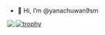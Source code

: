 - 👋 Hi, I’m @yanachuwan9sm


<a href="https://github.com/anuraghazra/github-readme-stats">
  <img align="left" src="https://github-readme-stats.vercel.app/api/top-langs/?username=yanachuwan9sm" />
</a>

[![trophy](https://github-profile-trophy.vercel.app/?username=yanachuwan9sm)](https://github.com/ryo-ma/github-profile-trophy)

<!---
yanachuwan9sm/yanachuwan9sm is a ✨ special ✨ repository because its `README.md` (this file) appears on your GitHub profile.
You can click the Preview link to take a look at your changes.
--->
